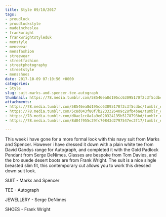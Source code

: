 ```yaml
---
title: Style 09/10/2017
tags:
- proudlock
- proudlockstyle
- madeincheslea
- frankwright
- frankwrightstyleduk
- menstyle
- menswear
- mensfashion
- streewear
- streetfashion
- streetphotography
- streetstyle
- mensshoes
date: 2017-10-09 07:10:56 +0000
categories:
- Style
slug: suit-marks-and-spencer-tee-autograph
thumbnail: https://78.media.tumblr.com/58546ea8d195cc63095170f2c3f5cdbc/tumblr_oxeq0r7p1O1rhrm24o1_540.jpg
attachments:
- https://78.media.tumblr.com/58546ea8d195cc63095170f2c3f5cdbc/tumblr_oxeq0r7p1O1rhrm24o1_1280.jpg
- https://78.media.tumblr.com/5c8d043f80f7b2233326409c28fb4bae/tumblr_oxeq0r7p1O1rhrm24o2_1280.jpg
- https://78.media.tumblr.com/d0ae1cc8a1a9e020324135b5178793bd/tumblr_oxeq0r7p1O1rhrm24o3_1280.jpg
- https://78.media.tumblr.com/8d84f955c29fc70843d2797547ec2f17/tumblr_oxeq0r7p1O1rhrm24o4_1280.jpg

---
```

This week i have gone for a more formal look with this navy suit from Marks and Spencer. However i have dressed it down with a plain white tee from David Gandys range for Autograph, and completed it with the Gold Padlock Pendant from Serge DeNimes. Glasses are bespoke from Tom Davies, and the bro suede desert boots are from Frank Wright. The suit is a nice single breasted slim fit, this contemporary cut allows you to work this dressed down suit look.

SUIT - Marks and Spencer

TEE - Autograph

JEWELLERY - Serge DeNimes

SHOES - Frank Wright